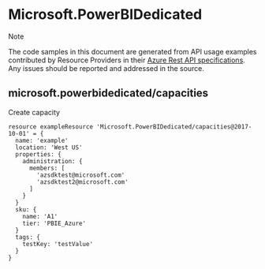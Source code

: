 # Microsoft.PowerBIDedicated
  
> [!NOTE]
> The code samples in this document are generated from API usage examples contributed by Resource Providers in their [Azure Rest API specifications](https://github.com/Azure/azure-rest-api-specs). Any issues should be reported and addressed in the source.


## microsoft.powerbidedicated/capacities

Create capacity
```bicep
resource exampleResource 'Microsoft.PowerBIDedicated/capacities@2017-10-01' = {
  name: 'example'
  location: 'West US'
  properties: {
    administration: {
      members: [
        'azsdktest@microsoft.com'
        'azsdktest2@microsoft.com'
      ]
    }
  }
  sku: {
    name: 'A1'
    tier: 'PBIE_Azure'
  }
  tags: {
    testKey: 'testValue'
  }
}
```
